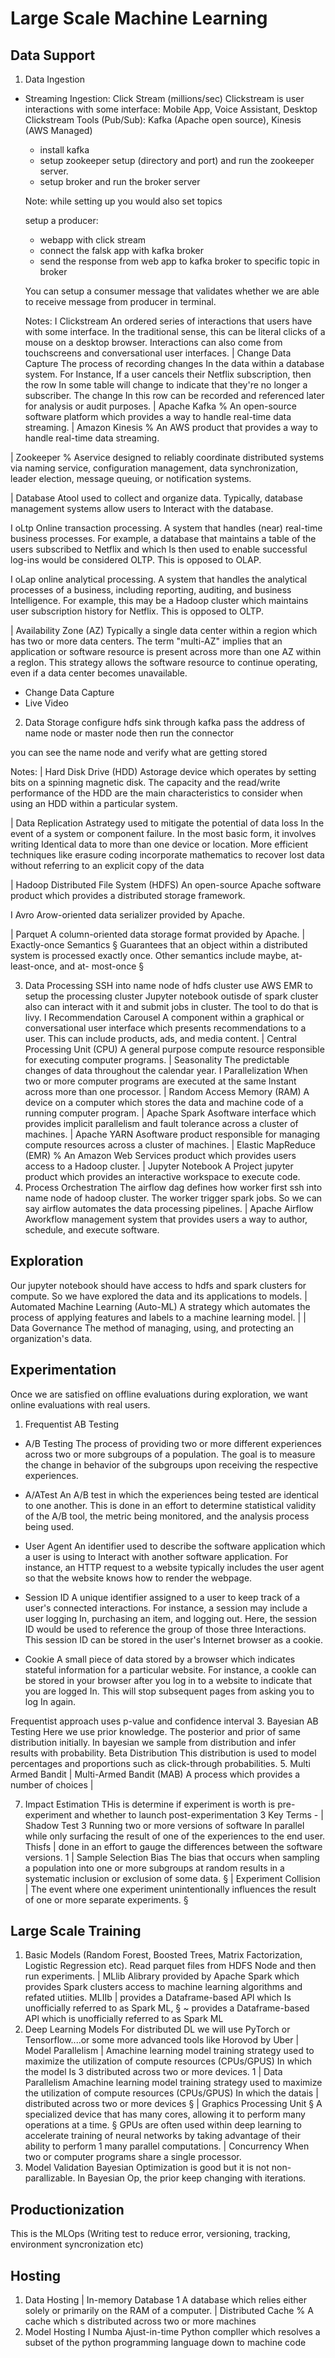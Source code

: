 # Large Scale Machine Learning

## Data Support
1. Data Ingestion
- Streaming Ingestion: Click Stream (millions/sec)
  Clickstream is user interactions with some interface: Mobile App, Voice Assistant, Desktop
  Clickstream Tools (Pub/Sub): Kafka (Apache open source), Kinesis (AWS Managed)
  
  - install kafka
  - setup zookeeper setup (directory and port) and run the zookeeper server.
  - setup broker and run the broker server
  
  Note: while setting up you would also set topics
  
  setup a producer:
  - webapp with click stream
  - connect the falsk app with kafka broker
  - send the response from web app to kafka broker to specific topic in broker
  
  You can setup a consumer message that validates whether we are able to receive message from producer in terminal.
  
  Notes:
  I Clickstream
An ordered series of interactions that users have with some interface. In the traditional sense, this can be literal clicks of a mouse on a
desktop browser. Interactions can also come from touchscreens and conversational user interfaces.
| Change Data Capture
The process of recording changes In the data within a database system. For Instance, If a user cancels their Netflix subscription, then
the row In some table will change to indicate that they're no longer a subscriber.
The change In this row can be recorded and referenced later for analysis or audit purposes.
| Apache Kafka %
An open-source software platform which provides a way to handle real-time data streaming.
| Amazon Kinesis %
An AWS product that provides a way to handle real-time data streaming.

| Zookeeper %
Aservice designed to reliably coordinate distributed systems via naming service, configuration management, data synchronization,
leader election, message queuing, or notification systems.

| Database
Atool used to collect and organize data. Typically, database management systems allow users to Interact with the database.

I oLtp
Online transaction processing. A system that handles (near) real-time business processes. For example, a database that maintains a
table of the users subscribed to Netflix and which Is then used to enable successful log-ins would be considered OLTP. This is opposed
to OLAP.

I oLap
online analytical processing. A system that handles the analytical processes of a business, including reporting, auditing, and business
Intelligence. For example, this may be a Hadoop cluster which maintains user subscription history for Netflix. This is opposed to OLTP.

| Availability Zone (AZ)
Typically a single data center within a region which has two or more data centers. The term "multi-AZ" implies that an application or
software resource is present across more than one AZ within a reglon. This strategy allows the software resource to continue operating,
even if a data center becomes unavailable.
  
  
- Change Data Capture
- Live Video

2. Data Storage
configure hdfs sink through kafka
pass the address of name node or master node
then run the connector

you can see the name node and verify what are getting stored

Notes:
| Hard Disk Drive (HDD)
Astorage device which operates by setting bits on a spinning magnetic disk. The capacity and the read/write performance of the HDD
are the main characteristics to consider when using an HDD within a particular system.

| Data Replication
Astrategy used to mitigate the potential of data loss In the event of a system or component failure. In the most basic form, it involves
writing Identical data to more than one device or location. More efficient techniques like erasure coding incorporate mathematics to
recover lost data without referring to an explicit copy of the data

| Hadoop Distributed File System (HDFS)
An open-source Apache software product which provides a distributed storage framework.

I Avro
Arow-oriented data serializer provided by Apache.

| Parquet
A column-oriented data storage format provided by Apache.
| Exactly-once Semantics §
Guarantees that an object within a distributed system is processed exactly once. Other semantics include maybe, at-least-once, and at-
most-once §

3. Data Processing
SSH into name node of hdfs cluster
use AWS EMR to setup the processing cluster
Jupyter notebook outisde of spark cluster also can interact with it and submit jobs in cluster. The tool to do that is livy.
I Recommendation Carousel
A component within a graphical or conversational user interface which presents recommendations to a user. This can include
products, ads, and media content.
| Central Processing Unit (CPU)
A general purpose compute resource responsible for executing computer programs.
| Seasonality
The predictable changes of data throughout the calendar year.
I Parallelization
When two or more computer programs are executed at the same Instant across more than one processor.
| Random Access Memory (RAM)
A device on a computer which stores the data and machine code of a running computer program.
| Apache Spark
Asoftware interface which provides implicit parallelism and fault tolerance across a cluster of machines.
| Apache YARN
Asoftware product responsible for managing compute resources across a cluster of machines.
| Elastic MapReduce (EMR) %
An Amazon Web Services product which provides users access to a Hadoop cluster.
| Jupyter Notebook
A Project jupyter product which provides an interactive workspace to execute code.
4. Process Orchestration
The airflow dag defines how worker first ssh into name node of hadoop cluster. The worker trigger spark jobs.
So we can say airflow automates the data processing pipelines.
| Apache Airflow
Aworkflow management system that provides users a way to author, schedule, and execute software.

## Exploration
Our jupyter notebook should have access to hdfs and spark clusters for compute. So we have explored the data and its applications to models.
| Automated Machine Learning (Auto-ML)
A strategy which automates the process of applying features and labels to a machine learning model. |
| Data Governance
The method of managing, using, and protecting an organization's data. 

## Experimentation
Once we are satisfied on offline evaluations during exploration, we want online evaluations with real users.
1. Frequentist AB Testing
- A/B Testing
The process of providing two or more different experiences across two or more subgroups of a population. The goal is to measure the change in behavior of the subgroups upon receiving the respective experiences.

- A/ATest
An A/B test in which the experiences being tested are identical to one another. This is done in an effort to determine statistical validity of the A/B tool, the metric being monitored, and the analysis process being used.

- User Agent
An identifier used to describe the software application which a user is using to Interact with another software application. For instance,
an HTTP request to a website typically includes the user agent so that the website knows how to render the webpage.

- Session ID
A unique identifier assigned to a user to keep track of a user's connected interactions. For instance, a session may include a user logging In, purchasing an item, and logging out. Here, the session ID would be used to reference the group of those three Interactions.
This session ID can be stored in the user's Internet browser as a cookie.

- Cookie
A small piece of data stored by a browser which indicates stateful information for a particular website. For instance, a cookle can be
stored in your browser after you log in to a website to indicate that you are logged In. This will stop subsequent pages from asking you
to log In again.

Frequentist approach uses p-value and confidence interval
3. Bayesian AB Testing
Here we use prior knowledge.
The posterior and prior of same distribution initially.
In bayesian we sample from distribution and infer results with probability.
Beta Distribution
This distribution is used to model percentages and proportions such as click-through probabilities.
5. Multi Armed Bandit
| Multi-Armed Bandit (MAB)
A process which provides a number of choices |

7. Impact Estimation
THis is determine if experiment is worth is pre-experiment and whether to launch post-experimentation
3 Key Terms -
| Shadow Test 3
Running two or more versions of software In parallel while only surfacing the result of one of the experiences to the end user. Thisfs |
done in an effort to gauge the differences between the software versions. 1
| Sample Selection Bias
The bias that occurs when sampling a population into one or more subgroups at random results in a systematic inclusion or exclusion
of some data. §
| Experiment Collision |
The event where one experiment unintentionally influences the result of one or more separate experiments. §

## Large Scale Training
1. Basic Models (Random Forest, Boosted Trees, Matrix Factorization, Logistic Regression etc).
Read parquet files from HDFS Node and then run experiments.
| MLlib
Alibrary provided by Apache Spark which provides Spark clusters access to machine learning algorithms and refated utiities. MLIIb |
provides a Dataframe-based APl which Is unofficially referred to as Spark ML, §
~ provides a Dataframe-based APl which is unofficially referred to as Spark ML
2. Deep Learning Models
For distributed DL we will use PyTorch or Tensorflow....or some more advanced tools like Horovod by Uber
| Model Parallelism |
Amachine learning model training strategy used to maximize the utilization of compute resources (CPUs/GPUS) In which the model Is 3
distributed across two or more devices. 1
| Data Parallelism
Amachine learning model training strategy used to maximize the utilization of compute resources (CPUs/GPUS) In which the datais |
distributed across two or more devices §
| Graphics Processing Unit §
A specialized device that has many cores, allowing it to perform many operations at a time. §
GPUs are often used within deep learning to accelerate training of neural networks by taking advantage of their ability to perform 1
many parallel computations.
| Concurrency
When two or computer programs share a single processor.
3. Model Validation
Bayesian Optimization is good but it is not non-parallizable. In Bayesian Op, the prior keep changing with iterations.

## Productionization
This is the MLOps (Writing test to reduce error, versioning, tracking, environment syncronization etc)

## Hosting
1. Data Hosting
| In-memory Database 1
A database which relies either solely or primarily on the RAM of a computer.
| Distributed Cache %
A cache which s distributed across two or more machines
2. Model Hosting
I Numba
Ajust-in-time Python compller which resolves a subset of the python programming language down to machine code


